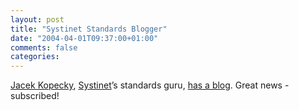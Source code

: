 ```yaml
---
layout: post
title: "Systinet Standards Blogger"
date: "2004-04-01T09:37:00+01:00"
comments: false
categories: 
---
```


<p><a href="http://www.jacek.cz/">Jacek Kopecky</a>,  <a href="http://www.systinet.com">Systinet</a>&#8217;s standards guru,  <a href="http://www.jacek.cz/blog/archives/000001.html">has a blog</a>. Great news - subscribed!</p>


